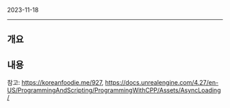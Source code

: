 

2023-11-18

----


## 개요

## 내용

참고: https://koreanfoodie.me/927, https://docs.unrealengine.com/4.27/en-US/ProgrammingAndScripting/ProgrammingWithCPP/Assets/AsyncLoading/